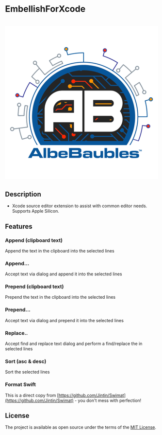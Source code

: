 # EmbellishForXcode
 
![](./iTunesArtwork.png)
=======


## Description
- Xcode source editor extension to assist with common editor needs.  Supports Apple Silicon.


## Features


### Append (clipboard text) 
Append the text in the clipboard into the selected lines


### Append...  
Accept text via dialog and append it into the selected lines


### Prepend (clipboard text)
Prepend the text in the clipboard into the selected lines


### Prepend...
Accept text via dialog and prepend it into the selected lines

### Replace..
Accept find and replace text dialog and perform a find/replace the in selected lines

### Sort (asc & desc)
Sort the selected lines


### Format Swift
This is a direct copy from [https://github.com/Jintin/Swimat](https://github.com/Jintin/Swimat) - you don't mess with perfection!

## License

The project is available as open source under the terms of the [MIT License](http://opensource.org/licenses/MIT).

